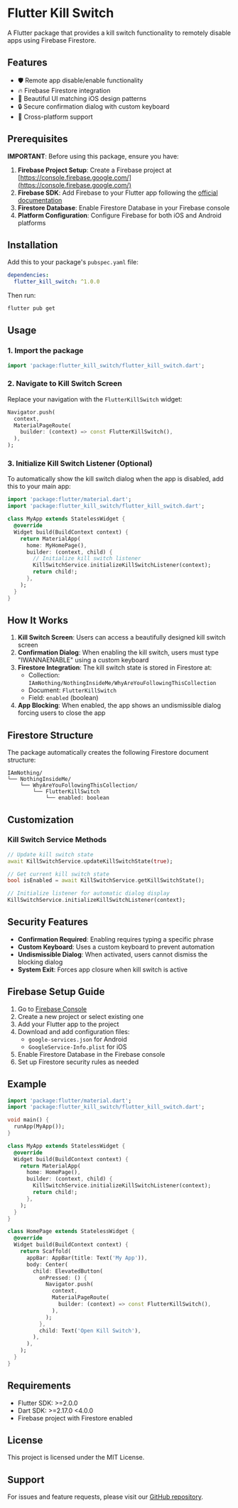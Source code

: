 # Flutter Kill Switch

A Flutter package that provides a kill switch functionality to remotely disable apps using Firebase Firestore.

## Features

- 🛡️ Remote app disable/enable functionality
- 🔥 Firebase Firestore integration
- 🎨 Beautiful UI matching iOS design patterns
- 🔒 Secure confirmation dialog with custom keyboard
- 📱 Cross-platform support

## Prerequisites

**IMPORTANT**: Before using this package, ensure you have:

1. **Firebase Project Setup**: Create a Firebase project at [https://console.firebase.google.com/](https://console.firebase.google.com/)
2. **Firebase SDK**: Add Firebase to your Flutter app following the [official documentation](https://firebase.flutter.dev/docs/overview)
3. **Firestore Database**: Enable Firestore Database in your Firebase console
4. **Platform Configuration**: Configure Firebase for both iOS and Android platforms

## Installation

Add this to your package's `pubspec.yaml` file:

```yaml
dependencies:
  flutter_kill_switch: ^1.0.0
```

Then run:

```bash
flutter pub get
```

## Usage

### 1. Import the package

```dart
import 'package:flutter_kill_switch/flutter_kill_switch.dart';
```

### 2. Navigate to Kill Switch Screen

Replace your navigation with the `FlutterKillSwitch` widget:

```dart
Navigator.push(
  context,
  MaterialPageRoute(
    builder: (context) => const FlutterKillSwitch(),
  ),
);
```

### 3. Initialize Kill Switch Listener (Optional)

To automatically show the kill switch dialog when the app is disabled, add this to your main app:

```dart
import 'package:flutter/material.dart';
import 'package:flutter_kill_switch/flutter_kill_switch.dart';

class MyApp extends StatelessWidget {
  @override
  Widget build(BuildContext context) {
    return MaterialApp(
      home: MyHomePage(),
      builder: (context, child) {
        // Initialize kill switch listener
        KillSwitchService.initializeKillSwitchListener(context);
        return child!;
      },
    );
  }
}
```

## How It Works

1. **Kill Switch Screen**: Users can access a beautifully designed kill switch screen
2. **Confirmation Dialog**: When enabling the kill switch, users must type "IWANNAENABLE" using a custom keyboard
3. **Firestore Integration**: The kill switch state is stored in Firestore at:
   - Collection: `IAmNothing/NothingInsideMe/WhyAreYouFollowingThisCollection`
   - Document: `FlutterKillSwitch`
   - Field: `enabled` (boolean)
4. **App Blocking**: When enabled, the app shows an undismissible dialog forcing users to close the app

## Firestore Structure

The package automatically creates the following Firestore document structure:

```
IAmNothing/
└── NothingInsideMe/
    └── WhyAreYouFollowingThisCollection/
        └── FlutterKillSwitch
            └── enabled: boolean
```

## Customization

### Kill Switch Service Methods

```dart
// Update kill switch state
await KillSwitchService.updateKillSwitchState(true);

// Get current kill switch state
bool isEnabled = await KillSwitchService.getKillSwitchState();

// Initialize listener for automatic dialog display
KillSwitchService.initializeKillSwitchListener(context);
```

## Security Features

- **Confirmation Required**: Enabling requires typing a specific phrase
- **Custom Keyboard**: Uses a custom keyboard to prevent automation
- **Undismissible Dialog**: When activated, users cannot dismiss the blocking dialog
- **System Exit**: Forces app closure when kill switch is active

## Firebase Setup Guide

1. Go to [Firebase Console](https://console.firebase.google.com/)
2. Create a new project or select existing one
3. Add your Flutter app to the project
4. Download and add configuration files:
   - `google-services.json` for Android
   - `GoogleService-Info.plist` for iOS
5. Enable Firestore Database in the Firebase console
6. Set up Firestore security rules as needed

## Example

```dart
import 'package:flutter/material.dart';
import 'package:flutter_kill_switch/flutter_kill_switch.dart';

void main() {
  runApp(MyApp());
}

class MyApp extends StatelessWidget {
  @override
  Widget build(BuildContext context) {
    return MaterialApp(
      home: HomePage(),
      builder: (context, child) {
        KillSwitchService.initializeKillSwitchListener(context);
        return child!;
      },
    );
  }
}

class HomePage extends StatelessWidget {
  @override
  Widget build(BuildContext context) {
    return Scaffold(
      appBar: AppBar(title: Text('My App')),
      body: Center(
        child: ElevatedButton(
          onPressed: () {
            Navigator.push(
              context,
              MaterialPageRoute(
                builder: (context) => const FlutterKillSwitch(),
              ),
            );
          },
          child: Text('Open Kill Switch'),
        ),
      ),
    );
  }
}
```

## Requirements

- Flutter SDK: >=2.0.0
- Dart SDK: >=2.17.0 <4.0.0
- Firebase project with Firestore enabled

## License

This project is licensed under the MIT License.

## Support

For issues and feature requests, please visit our [GitHub repository](https://github.com/your-username/flutter_kill_switch).